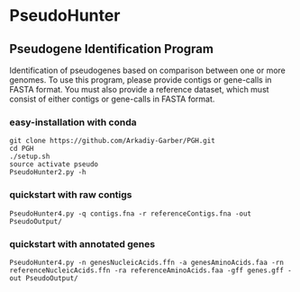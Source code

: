 # PseudoHunter
## Pseudogene Identification Program 
Identification of pseudogenes based on comparison between one or more genomes. To use this program, please provide contigs or gene-calls in FASTA format. You must also provide a reference dataset, which must consist of either contigs or gene-calls in FASTA format.

### easy-installation with conda
    git clone https://github.com/Arkadiy-Garber/PGH.git
    cd PGH
    ./setup.sh
    source activate pseudo
    PseudoHunter2.py -h

### quickstart with raw contigs
    PseudoHunter4.py -q contigs.fna -r referenceContigs.fna -out PseudoOutput/

### quickstart with annotated genes
    PseudoHunter4.py -n genesNucleicAcids.ffn -a genesAminoAcids.faa -rn referenceNucleicAcids.ffn -ra referenceAminoAcids.faa -gff genes.gff -out PseudoOutput/

